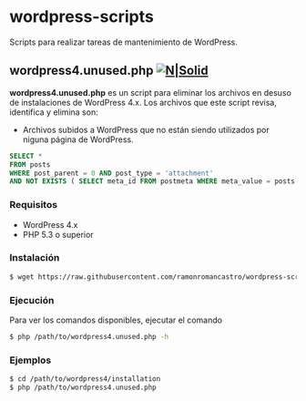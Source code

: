 # wordpress-scripts
Scripts para realizar tareas de mantenimiento de WordPress.
## wordpress4.unused.php [![N|Solid](http://php.net/images/logos/php-power-white.gif)](http://www.php.net/)
**wordpress4.unused.php** es un script para eliminar los archivos en desuso de instalaciones de WordPress 4.x. Los archivos que este script revisa, identifica y elimina son:
  - Archivos subidos a WordPress que no están siendo utilizados por niguna página de WordPress.
```sql
SELECT *
FROM posts
WHERE post_parent = 0 AND post_type = 'attachment'
AND NOT EXISTS ( SELECT meta_id FROM postmeta WHERE meta_value = posts.ID AND meta_key IN ('_thumbnail_id','_product_image_gallery') )
```
### Requisitos
 - WordPress 4.x
 - PHP 5.3 o superior

### Instalación
```sh
$ wget https://raw.githubusercontent.com/ramonromancastro/wordpress-scripts/master/wordpress4.unused.php
```
### Ejecución
Para ver los comandos disponibles, ejecutar el comando
```sh
$ php /path/to/wordpress4.unused.php -h
```
### Ejemplos
```sh
$ cd /path/to/wordpress4/installation
$ php /path/to/wordpress4.unused.php
```
